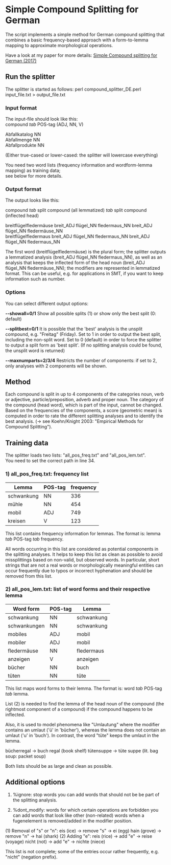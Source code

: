 # Simple Compound Splitting for German

The script implements a simple method for German compound splitting that combines a basic frequency-based approach with a form-to-lemma mapping to approximate morphological operations.

Have a look at my paper for more details:
[Simple Compound splitting for German (2017)](https://www.aclweb.org/anthology/W17-1722/)

## Run the splitter

The splitter is started as follows:
perl compound_splitter_DE.perl input_file.txt > output_file.txt


### Input format 
The input-file should look like this: \
compound *tab* POS-tag (ADJ, NN, V) 

Abfallkatalog NN  \
Abfallmenge  NN  \
Abfallprodukte NN 

(Either true-cased or lower-cased: the splitter will lowercase everything)

You need two word lists (frequency information and wordform-lemma mapping) as training data; \
see below for more details.


### Output format

The output looks like this:

compound *tab* split compound (all lemmatized) *tab* split compound (inflected head)

breitflügelfledermäuse	breit_ADJ flügel_NN fledermaus_NN	breit_ADJ flügel_NN fledermäuse_NN \
breitflügelfledermaus	breit_ADJ flügel_NN fledermaus_NN	breit_ADJ flügel_NN fledermaus_NN

The first word (breitflügelfledermäuse) is the plural form; the splitter outputs a lemmatized analysis
(breit_ADJ flügel_NN fledermaus_NN), as well as an analysis that keeps the inflected form of the head
noun (breit_ADJ flügel_NN fledermäuse_NN); the modifiers are represented in lemmatized format.
This can be useful, e.g. for applications in SMT, if you want to keep information such as number.


### Options 

You can select different output options:

**--showall=0/1**
Show all possible splits (1) or show only the best split (0: default)

**--splitbest=0/1**
It is possible that the 'best' analysis is the unsplit compound, e.g. "Freitag" (Friday).
Set to 1 in order to output the best split, including the non-split word.
Set to 0 (default) in order to force the splitter to output a split form as 'best split'.
(If no splitting analysis could be found, the unsplit word is returned)

**--maxnumparts=2/3/4**
Restricts the number of components: if set to 2, only analyses with 2 components will be shown.


## Method
Each compound is split in up to 4 components of the categories noun, verb or adjective,
particle/preposition, adverb and proper noun.
The category of the compound (head word), which is part of the input, cannot be changed.
Based on the frequencies of the components, a score (geometric mean) is computed in
order to rate the different splitting analyses and to identify the best analysis.
(-> see Koehn/Knight 2003: "Empirical Methods for Compound Splitting").


## Training data

The splitter loads two lists: "all_pos_freq.txt" and "all_pos_lem.txt". \
You need to set the correct path in line 34.

### 1) all_pos_freq.txt: frequency list

Lemma | POS-tag | frequency
------|---------|----------
schwankung  |    NN   |   336 
mühle |  NN  |    454  
mobil |  ADJ   |  749 
kreisen	 | V  |	123

This list contains frequency information for lemmas.
The format is: lemma *tab* POS-tag *tab* frequency.

All words occurring in this list are considered as potential components in the splitting analyses.
It helps to keep this list as clean as possible to avoid missplittings based on non-valid,
but observed words.
In particular, short strings that are not a real words or morphologically meaningful entities
can occur frequently due to typos or incorrect hyphenation and should be removed from this list.

### 2) all_pos_lem.txt: list of word forms and their respective lemma 

Word form | POS-tag | Lemma
----------|---------|------
schwankung   |   NN   |   schwankung
schwankungen |   NN  |    schwankung
mobiles	|	ADJ	| mobil
mobiler	|	ADJ |	mobil
fledermäuse |    NN  |     fledermaus
anzeigen  |    V   |    anzeigen
bücher  |	NN    |  buch
tüten	|	NN	| tüte

This list maps word forms to their lemma.
The format is: word *tab* POS-tag *tab* lemma.

List (2) is needed to find the lemma of the head noun of the compound 
(the rightmost component of a compound) if the compound happens to be inflected.

Also, it is used to model phenomena like "Umlautung" where the modifier contains an umlaut
('ü' in 'bücher'), whereas the lemma does not contain an umlaut ('u' in 'buch').
In contrast, the word "tüte" keeps the umlaut in the lemma.

bücherregal -> buch regal (book shelf)
tütensuppe -> tüte suppe (lit. bag soup: packet soup)


Both lists should be as large and clean as possible.

## Additional options

1) %ignore: stop words
you can add words that should not be be part of the splitting analysis.


2) %dont_modify: words for which certain operations are forbidden
you can add words that look like other (non-related) words when a fugenelement is removed/added
in the modifier position.

(1) Removal of "s" or "n":
    eis (ice) -> remove "s" -> ei (egg)
    hain (grove) -> remove "n" -> hai (shark)
(2) Adding "e":
    reis (rice) -> add "e" -> reise (voyage)
    nicht (not) -> add "e" -> nichte (niece)

This list is not complete; some of the entries occur rather frequently, e.g. "nicht" (negation prefix).

